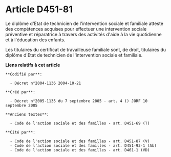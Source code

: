 # Article D451-81

Le diplôme d'Etat de technicien de l'intervention sociale et familiale atteste des compétences acquises pour effectuer une
intervention sociale préventive et réparatrice à travers des activités d'aide à la vie quotidienne et à l'éducation des
enfants.

Les titulaires du certificat de travailleuse familiale sont, de droit, titulaires du diplôme d'Etat de technicien de
l'intervention sociale et familiale.

**Liens relatifs à cet article**

	**Codifié par**:

	  - Décret n°2004-1136 2004-10-21

	**Créé par**:

	  - Décret n°2005-1135 du 7 septembre 2005 - art. 4 () JORF 10 septembre 2005

	**Anciens textes**:

	  - Code de l'action sociale et des familles - art. D451-69 (T)

	**Cité par**:

	  - Code de l'action sociale et des familles - art. D451-87 (V)
	  - Code de l'action sociale et des familles - art. D451-93-1 (Ab)
	  - Code de l'action sociale et des familles - art. D461-1 (VD)
